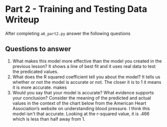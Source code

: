 # Part 2 - Training and Testing Data Writeup

After completing `a6_part2.py` answer the following questions

## Questions to answer

1. What makes this model more effective than the model you created in the previous lesson?
It shows a line of best fit and it uses real data to test the predicated values.
2. What does the R squared coefficient tell you about the model?
It tells us whether or not the model is accurate or not. The closer it is to 1 it means it is more accurate.
makes
3. Would you say that your model is accurate? What evidence supports your conclusion? Consider the meaning of the predicted and actual values in the context of the chart below from the American Heart Association’s website on understanding blood pressure.
I think this model isn't that accurate. Looking at the r-squared value, it is .466 which is less than half away from 1. 